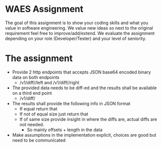 # WAES Assignment

The goal of this assignment is to show your coding skills and what you value in software engineering. We value new ideas so next to the original requirement feel free to improve/add/extend.
We evaluate the assignment depending on your role (Developer/Tester) and your level of seniority.

# The assignment

- Provide 2 http endpoints that accepts JSON base64 encoded binary data on both endpoints
  - <host>/v1/diff/<ID>/left and <host>/v1/diff/<ID>/right
- The provided data needs to be diff-ed and the results shall be available on a third end
  point
  - <host>/v1/diff/<ID>
- The results shall provide the following info in JSON format
  - If equal return that
  - If not of equal size just return that
  - If of same size provide insight in where the diffs are, actual diffs are not needed.
    - So mainly offsets + length in the data
- Make assumptions in the implementation explicit, choices are good but need to be
  communicated
